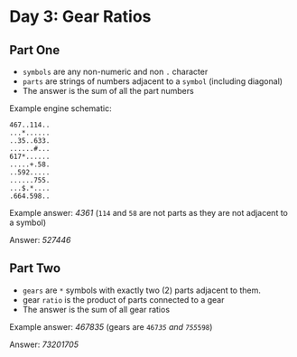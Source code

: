 #  Day 3: Gear Ratios

## Part One

- `symbols` are any non-numeric and non `.` character
- `parts` are strings of numbers adjacent to a `symbol` (including diagonal)
- The answer is the sum of all the part numbers

Example engine schematic:

```
467..114..
...*......
..35..633.
......#...
617*......
.....+.58.
..592.....
......755.
...$.*....
.664.598..
```

Example answer: _4361_ (`114` and `58` are not parts as they are not adjacent to a symbol)

Answer: _527446_

## Part Two

- `gears` are `*` symbols with exactly two (2) parts adjacent to them.
- gear `ratio` is the product of parts connected to a gear
- The answer is the sum of all gear ratios

Example answer: _467835_ (gears are `467`*`35` and `755`*`598`)

Answer:  _73201705_